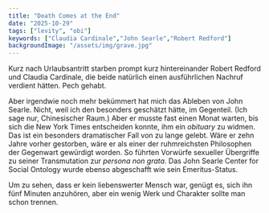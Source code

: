 ```yaml
---
title: "Death Comes at the End"
date: "2025-10-29"
tags: ["levity", "obi"]
keywords: ["Claudia Cardinale","John Searle","Robert Redford"]
backgroundImage: "/assets/img/grave.jpg"
---
```

Kurz nach Urlaubsantritt starben prompt kurz hintereinander Robert Redford und Claudia Cardinale, die beide natürlich einen ausführlichen Nachruf verdient hätten. Pech gehabt. 

Aber irgendwie noch mehr bekümmert hat mich das Ableben von John Searle. Nicht, weil ich den besonders geschätzt hätte, im Gegenteil. (Ich sage nur, Chinesischer Raum.) Aber er musste fast einen Monat warten, bis sich die New York Times entscheiden konnte, ihm ein *obituary* zu widmen. Das ist ein besonders dramatischer Fall von zu lange gelebt. Wäre er zehn Jahre vorher gestorben, wäre er als einer der ruhmreichsten Philosophen der Gegenwart gewürdigt worden. So führten Vorwürfe sexueller Übergriffe zu seiner Transmutation zur *persona non grata*. Das John Searle Center for Social Ontology wurde ebenso abgeschafft wie sein Emeritus-Status. 

Um zu sehen, dass er kein liebenswerter Mensch war, genügt es, sich ihn fünf Minuten anzuhören, aber ein wenig Werk und Charakter sollte man schon trennen.